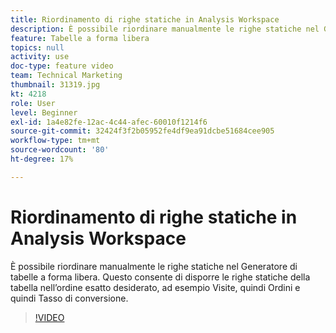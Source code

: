 ```yaml
---
title: Riordinamento di righe statiche in Analysis Workspace
description: È possibile riordinare manualmente le righe statiche nel Generatore di tabelle a forma libera. Questo consente di disporre le righe statiche della tabella nell’ordine esatto desiderato, ad esempio Visite, quindi Ordini e quindi Tasso di conversione.
feature: Tabelle a forma libera
topics: null
activity: use
doc-type: feature video
team: Technical Marketing
thumbnail: 31319.jpg
kt: 4218
role: User
level: Beginner
exl-id: 1a4e82fe-12ac-4c44-afec-60010f1214f6
source-git-commit: 32424f3f2b05952fe4df9ea91dcbe51684cee905
workflow-type: tm+mt
source-wordcount: '80'
ht-degree: 17%

---
```


# Riordinamento di righe statiche in Analysis Workspace

È possibile riordinare manualmente le righe statiche nel Generatore di tabelle a forma libera. Questo consente di disporre le righe statiche della tabella nell’ordine esatto desiderato, ad esempio Visite, quindi Ordini e quindi Tasso di conversione.

>[!VIDEO](https://video.tv.adobe.com/v/31319/?quality=12)
